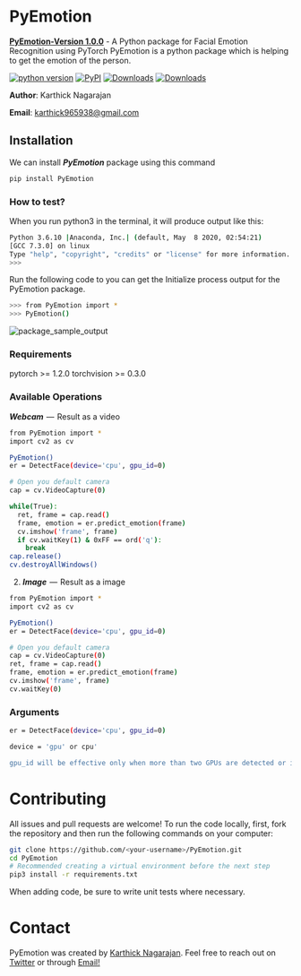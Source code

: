 # PyEmotion

**[PyEmotion-Version 1.0.0](https://pypi.org/project/PyEmotion/)** - A Python package for Facial Emotion Recognition using PyTorch
PyEmotion is a python package which is helping to get the emotion of the person.


[![python version](https://img.shields.io/badge/Python-3.6-yellow)](https://pypi.org/project/PyEmotion/)
[![PyPI](https://img.shields.io/badge/pypi-v1.0.0-blue)](https://pypi.org/project/PyEmotion/)
[![Downloads](https://pepy.tech/badge/pyemotion)](https://pepy.tech/project/pyemotion)
[![Downloads](https://pepy.tech/badge/pyemotion/month)](https://pepy.tech/project/pyemotion/month)

**Author**: Karthick Nagarajan

**Email**: karthick965938@gmail.com

## Installation
We can install ***PyEmotion*** package using this command

```sh
pip install PyEmotion
```

### How to test?
When you run python3 in the terminal, it will produce output like this:

```sh
Python 3.6.10 |Anaconda, Inc.| (default, May  8 2020, 02:54:21) 
[GCC 7.3.0] on linux
Type "help", "copyright", "credits" or "license" for more information.
>>> 
```

Run the following code to you can get the Initialize process output for the PyEmotion package.

```sh
>>> from PyEmotion import *
>>> PyEmotion()
```
![package_sample_output](https://i1.wp.com/cdn-images-1.medium.com/max/800/1*h4KOBQoEjCaoUWjj0PzVjg.gif?ssl=1)

### Requirements
pytorch >= 1.2.0
torchvision >= 0.3.0


### Available Operations

***Webcam***  —  Result as a video
```sh
from PyEmotion import *
import cv2 as cv

PyEmotion()
er = DetectFace(device='cpu', gpu_id=0)

# Open you default camera
cap = cv.VideoCapture(0)

while(True):
  ret, frame = cap.read()
  frame, emotion = er.predict_emotion(frame)
  cv.imshow('frame', frame)
  if cv.waitKey(1) & 0xFF == ord('q'):
    break
cap.release()
cv.destroyAllWindows()
```
2) ***Image***  —  Result as a image
```sh
from PyEmotion import *
import cv2 as cv

PyEmotion()
er = DetectFace(device='cpu', gpu_id=0)

# Open you default camera
cap = cv.VideoCapture(0)
ret, frame = cap.read()
frame, emotion = er.predict_emotion(frame)
cv.imshow('frame', frame)
cv.waitKey(0)
```

### Arguments

```sh
er = DetectFace(device='cpu', gpu_id=0)

device = 'gpu' or cpu'

gpu_id will be effective only when more than two GPUs are detected or it will through error.
```

# Contributing
All issues and pull requests are welcome! To run the code locally, first, fork the repository and then run the following commands on your computer:

```sh
git clone https://github.com/<your-username>/PyEmotion.git
cd PyEmotion
# Recommended creating a virtual environment before the next step
pip3 install -r requirements.txt
```
When adding code, be sure to write unit tests where necessary.

# Contact
PyEmotion was created by [Karthick Nagarajan](https://stackoverflow.com/users/6295641/karthick-nagarajan?tab=profile). Feel free to reach out on [Twitter](https://twitter.com/Karthick965938) or through [Email!](karthick965938@gmail.com)
